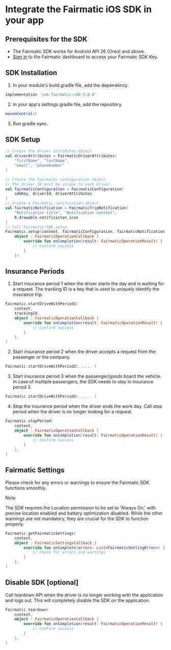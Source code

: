 # Integrate the Fairmatic iOS SDK in your app

## Prerequisites for the SDK

- The Fairmatic SDK works for Android API 26 (Oreo) and above.
- [Sign in](https://app.fairmatic.com/settings/advanced) to the Fairmatic dashboard to access your
  Fairmatic SDK Key.

## SDK Installation

1. In your module's build.gradle file, add the dependency.

```groovy
implementation 'com.fairmatic:sdk:3.0.0'
```

2. In your app's settings.gradle file, add the repository.

```groovy
mavenCentral()
```

3. Run gradle sync.

## SDK Setup

```kotlin
// Create the driver attributes object
val driverAttributes = FairmaticDriverAttributes(
    "firstName", "lastName",
    "email", "phoneNumber"
)

// Create the Fairmatic configuration object. 
// The driver ID must be unique to each driver.
val fairmaticConfiguration = FairmaticConfiguration(
    sdkKey, driverId, driverAttributes
)
// Create a Fairmatic notification object
val fairmaticNotification = FairmaticTripNotification(
    "Notification title", "Notification content",
    R.drawable.notificaiton_icon
)
// Call Fairmatic SDK setup
Fairmatic.setup(context, fairmaticConfiguration, fairmaticNotification,
    object : FairmaticOperationCallback {
        override fun onCompletion(result: FairmaticOperationResult) {
            // Confirm success
        }
    })
```

## Insurance Periods

1. Start insurance period 1 when the driver starts the day and is waiting for a request. The
   tracking ID is a key that is used to uniquely identify the insurance trip.

```kotlin
Fairmatic.startDriveWithPeriod1(
    context,
    trackingId,
    object : FairmaticOperationCallback {
        override fun onCompletion(result: FairmaticOperationResult) {
            // Confirm success
        }
    },
)
```

2. Start insurance period 2 when the driver accepts a request from the passenger or the company.

```kotlin
Fairmatic.startDriveWithPeriod2(...... )
```

3. Start insurance period 3 when the passenger/goods board the vehicle. In case of multiple
   passengers, the SDK needs to stay in insurance period 3.

```kotlin
Fairmatic.startDriveWithPeriod3(...... )
```

4. Stop the insurance period when the driver ends the work day. Call stop period when the driver is
   no longer looking for a request.

```kotlin
Fairmatic.stopPeriod(
    context,
    object : FairmaticOperationCallback {
        override fun onCompletion(result: FairmaticOperationResult) {
            // Confirm success
        }
    },
)
```

## Fairmatic Settings

Please check for any errors or warnings to ensure the Fairmatic SDK functions smoothly.
> [!NOTE]
> The SDK requires the Location permission to be set to 'Always On,' with precise location enabled
> and battery optimization disabled. While the other warnings are not mandatory, they are crucial for
> the SDK to function properly.

```kotlin
Fairmatic.getFairmaticSettings(
    context,
    object : FairmaticSettingsCallback {
        override fun onComplete(errors: List<FairmaticSettingError>) {
            // Check for errors and warnings
        }
    },
)
```

## Disable SDK [optional]

Call teardown API when the driver is no longer working with the application and logs out. This will
completely disable the SDK on the application.

```kotlin 
Fairmatic.teardown(
    context,
    object : FairmaticOperationCallback {
        override fun onCompletion(result: FairmaticOperationResult) {
            // Confirm success
        }
    },
)
```

